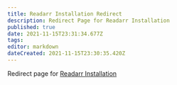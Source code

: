 ```yaml
---
title: Readarr Installation Redirect
description: Redirect Page for Readarr Installation
published: true
date: 2021-11-15T23:31:34.677Z
tags: 
editor: markdown
dateCreated: 2021-11-15T23:30:35.420Z
---
```


Redirect page for [Readarr Installation](/readarr/installation/)
